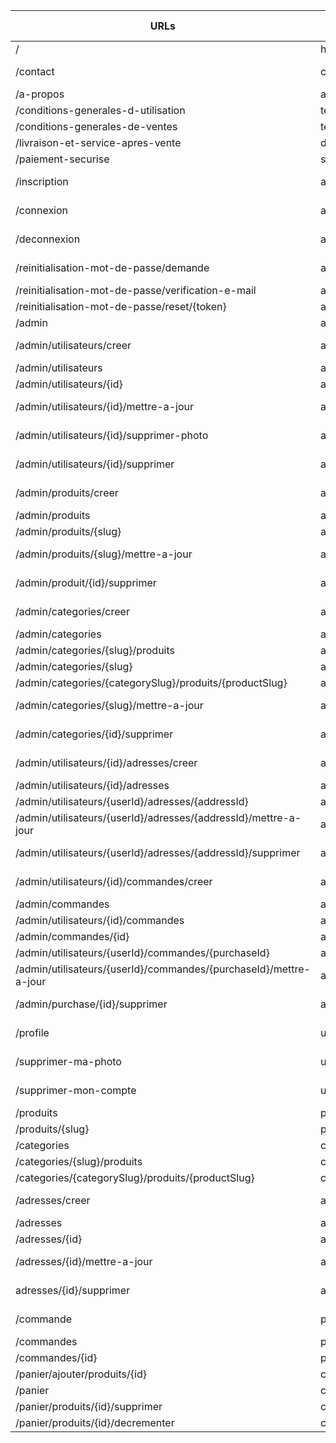 | URLs                                                              | Route names                   | Methods HTTP | Controllers             | methods()                    | Status |
| ----------------------------------------------------------------- | ----------------------------- | ------------ | ----------------------- | ---------------------------- | ------ |
| /                                                                 | home                          | GET          | MainController          | home()                       | ✅     |
| /contact                                                          | contact                       | GET , POST   | MainController          | contact()                    | ✅     |
| /a-propos                                                         | about                         | GET          | MainController          | about()                      | ✅     |
| /conditions-generales-d-utilisation                               | terms_of_services             | GET          | MainController          | termsOfServices()            | ✅     |
| /conditions-generales-de-ventes                                   | terms_of_sales                | GET          | MainController          | termsOfSales()               | ✅     |
| /livraison-et-service-apres-vente                                 | delivery_and_customer_service | GET          | MainController          | deliveryAndCustomerService() | ✅     |
| /paiement-securise                                                | secure_payment                | GET          | MainController          | securePayment()              | ✅     |
| /inscription                                                      | app_register                  | GET, POST    | RegistrationController  | register()                   | ✅     |
| /connexion                                                        | app_login                     | GET, POST    | SecurityController      | login()                      | ❌     |
| /deconnexion                                                      | app_logout                    | GET, POST    | SecurityController      | logout()                     | ❌     |
| /reinitialisation-mot-de-passe/demande                            | app_forgot_password_request   | GET, POST    | ResetPasswordController | request()                    | ❌     |
| /reinitialisation-mot-de-passe/verification-e-mail                | app_check_email               | GET          | ResetPasswordController | checkEmail()                 | ❌     |
| /reinitialisation-mot-de-passe/reset/{token}                      | app_reset_password            | GET          | ResetPasswordController | reset()                      | ❌     |
| /admin                                                            | admin_dashboard               | GET          | AdminMainController     | dashboard()                  | ✅     |
| /admin/utilisateurs/creer                                         | admin_user_create             | GET, POST    | AdminUserController     | create()                     | ✅     |
| /admin/utilisateurs                                               | admin_user_list               | GET          | AdminUserController     | list()                       | ✅     |
| /admin/utilisateurs/{id}                                          | admin_user_detail             | GET          | AdminUserController     | detail()                     | ✅     |
| /admin/utilisateurs/{id}/mettre-a-jour                            | admin_user_update             | GET, POST    | AdminUserController     | update()                     | ✅     |
| /admin/utilisateurs/{id}/supprimer-photo                          | admin_user_delete_picture     | GET, POST    | AdminUserController     | deletePicture()              | ✅     |
| /admin/utilisateurs/{id}/supprimer                                | admin_user_delete             | GET, POST    | AdminUserController     | delete()                     | ❌     |
| /admin/produits/creer                                             | admin_product_create          | GET, POST    | AdminProductController  | create()                     | ✅     |
| /admin/produits                                                   | admin_product_list            | GET          | AdminProductController  | list()                       | ✅     |
| /admin/produits/{slug}                                            | admin_product_detail          | GET          | AdminProductController  | detail()                     | ✅     |
| /admin/produits/{slug}/mettre-a-jour                              | admin_product_update          | GET, POST    | AdminProductController  | update()                     | ✅     |
| /admin/produit/{id}/supprimer                                     | admin_product_delete          | GET, POST    | AdminProductController  | delete()                     | ✅     |
| /admin/categories/creer                                           | admin_category_create         | GET, POST    | AdminCategoryController | create()                     | ✅     |
| /admin/categories                                                 | admin_category_list           | GET          | AdminCategoryController | list()                       | ✅     |
| /admin/categories/{slug}/produits                                 | admin_category_product_list   | GET          | AdminCategoryController | productList()                | ✅     |
| /admin/categories/{slug}                                          | admin_category_detail         | GET          | AdminCategoryController | detail()                     | ✅     |
| /admin/categories/{categorySlug}/produits/{productSlug}           | admin_category_product_detail | GET          | AdminCategoryController | productDetail()              | ✅     |
| /admin/categories/{slug}/mettre-a-jour                            | admin_category_update         | GET, POST    | AdminCategoryController | update()                     | ✅     |
| /admin/categories/{id}/supprimer                                  | admin_category_delete         | GET, POST    | AdminCategoryController | delete()                     | ✅     |
| /admin/utilisateurs/{id}/adresses/creer                           | admin_address_create          | GET, POST    | AdminAddressController  | create()                     | ✅     |
| /admin/utilisateurs/{id}/adresses                                 | admin_address_user_list       | GET          | AdminAddressController  | list()                       | ✅     |
| /admin/utilisateurs/{userId}/adresses/{addressId}                 | admin_address_detail          | GET          | AdminAddressController  | detail()                     | ✅     |
| /admin/utilisateurs/{userId}/adresses/{addressId}/mettre-a-jour   | admin_address_update          | GET, POST    | AdminAddressController  | update()                     | ✅     |
| /admin/utilisateurs/{userId}/adresses/{addressId}/supprimer       | admin_address_delete          | GET, POST    | AdminAddressController  | delete()                     | ✅     |
| /admin/utilisateurs/{id}/commandes/creer                          | admin_purchase_create         | GET, POST    | AdminPurchaseController | create()                     | ✅     |
| /admin/commandes                                                  | admin_purchase_list           | GET          | AdminPurchaseController | list()                       | ✅     |
| /admin/utilisateurs/{id}/commandes                                | admin_purchase_user_list      | GET          | AdminPurchaseController | userList()                   | ✅     |
| /admin/commandes/{id}                                             | admin_purchase_detail         | GET          | AdminPurchaseController | detail()                     | ✅     |
| /admin/utilisateurs/{userId}/commandes/{purchaseId}               | admin_purchase_user_detail    | GET          | AdminPurchaseController | userDetail()                 | ✅     |
| /admin/utilisateurs/{userId}/commandes/{purchaseId}/mettre-a-jour | admin_purchase_update         | GET, POST    | AdminPurchaseController | userDetail()                 | ✅     |
| /admin/purchase/{id}/supprimer                                    | admin_purchase_delete         | GET, POST    | AdminPurchaseController | delete()                     | ✅     |
| /profile                                                          | user_profile                  | GET, POST    | UserController          | profile()                    | ✅     |
| /supprimer-ma-photo                                               | user_delete_picture           | GET, POST    | UserController          | deletePicture()              | ✅     |
| /supprimer-mon-compte                                             | user_delete_my-account        | GET, POST    | UserController          | deleteMyAccount()            | ❌     |
| /produits                                                         | product_list                  | GET          | ProductController       | list()                       | ✅     |
| /produits/{slug}                                                  | product_detail                | GET          | ProductController       | detail()                     | ✅     |
| /categories                                                       | category_list                 | GET          | CategoryController      | list()                       | ✅     |
| /categories/{slug}/produits                                       | category_product_list         | GET          | CategoryController      | productList()                | ✅     |
| /categories/{categorySlug}/produits/{productSlug}                 | category_product_detail       | GET          | CategoryController      | productDetail()              | ✅     |
| /adresses/creer                                                   | address_create                | GET, POST    | AddressController       | create()                     | ✅     |
| /adresses                                                         | address_list                  | GET          | AddressController       | list()                       | ✅     |
| /adresses/{id}                                                    | address_detail                | GET          | AddressController       | detail()                     | ✅     |
| /adresses/{id}/mettre-a-jour                                      | address_update                | GET, POST    | AddressController       | update()                     | ✅     |
| adresses/{id}/supprimer                                           | address_delete                | GET, POST    | AddressController       | delete()                     | ✅     |
| /commande                                                         | purchase                      | GET, POST    | PurchaseController      | purchase()                   | ✅     |
| /commandes                                                        | purchase_list                 | GET          | PurchaseController      | list()                       | ✅     |
| /commandes/{id}                                                   | purchase_detail               | GET          | PurchaseController      | detail()                     | ✅     |
| /panier/ajouter/produits/{id}                                     | cart_add                      | GET          | CartController          | add()                        | ✅     |
| /panier                                                           | cart_detail                   | GET          | CartController          | add()                        | ✅     |
| /panier/produits/{id}/supprimer                                   | cart_delete                   | GET          | CartController          | delete()                     | ✅     |
| /panier/produits/{id}/decrementer                                 | cart_decremente               | GET          | CartController          | decremente()                 | ✅     |
